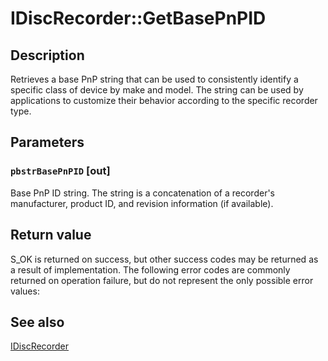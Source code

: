 # IDiscRecorder::GetBasePnPID

## Description

Retrieves a base PnP string that can be used to consistently identify a specific class of device by make and model. The string can be used by applications to customize their behavior according to the specific recorder type.

## Parameters

### `pbstrBasePnPID` [out]

Base PnP ID string. The string is a concatenation of a recorder's manufacturer, product ID, and revision information (if available).

## Return value

S_OK is returned on success, but other success codes may be returned as a result of implementation. The following error codes are commonly returned on operation failure, but do not represent the only possible error values:

## See also

[IDiscRecorder](https://learn.microsoft.com/windows/desktop/api/imapi/nn-imapi-idiscrecorder)